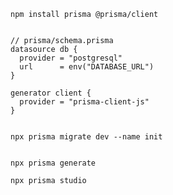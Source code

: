 

    npm install prisma @prisma/client


    // prisma/schema.prisma
    datasource db {
      provider = "postgresql"
      url      = env("DATABASE_URL")
    }

    generator client {
      provider = "prisma-client-js"
    }


    npx prisma migrate dev --name init


    npx prisma generate

    npx prisma studio